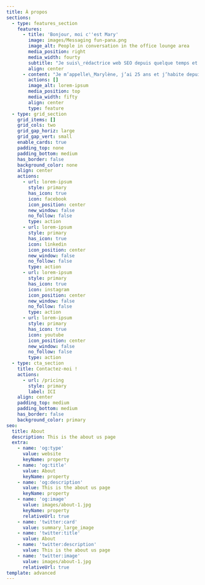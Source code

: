 ```yaml
---
title: À propos
sections:
  - type: features_section
    features:
      - title: 'Bonjour, moi c''est Mary'
        image: images/Messaging fun-pana.png
        image_alt: People in conversation in the office lounge area
        media_position: right
        media_width: fourty
        subtitle: "Je suis\_rédactrice web SEO depuis quelque temps et en freelance\_depuis peu."
        align: center
      - content: "Je m’appelle\_Marylène, j’ai 25 ans et j’habite depuis toujours en Normandie. Je suis une personne simple, curieuse, chaleureuse et organisée.\_Mon quotidien est rythmée par de la lecture, de l'écriture, des balades à la mer et un peu de sport (un peu...).\n\nJe suis\_rédactrice web SEO depuis quelque temps et en freelance\_depuis peu. Diplômée d’un\_BTS assistant-manager\_et d’un Bachelor en marketing événementiel, j’ai toujours étais passionnée par le pouvoir des mots.\n"
        actions: []
        image_alt: lorem-ipsum
        media_position: top
        media_width: fifty
        align: center
        type: feature
  - type: grid_section
    grid_items: []
    grid_cols: two
    grid_gap_horiz: large
    grid_gap_vert: small
    enable_cards: true
    padding_top: none
    padding_bottom: medium
    has_border: false
    background_color: none
    align: center
    actions:
      - url: lorem-ipsum
        style: primary
        has_icon: true
        icon: facebook
        icon_position: center
        new_window: false
        no_follow: false
        type: action
      - url: lorem-ipsum
        style: primary
        has_icon: true
        icon: linkedin
        icon_position: center
        new_window: false
        no_follow: false
        type: action
      - url: lorem-ipsum
        style: primary
        has_icon: true
        icon: instagram
        icon_position: center
        new_window: false
        no_follow: false
        type: action
      - url: lorem-ipsum
        style: primary
        has_icon: true
        icon: youtube
        icon_position: center
        new_window: false
        no_follow: false
        type: action
  - type: cta_section
    title: Contactez-moi !
    actions:
      - url: /pricing
        style: primary
        label: ICI
    align: center
    padding_top: medium
    padding_bottom: medium
    has_border: false
    background_color: primary
seo:
  title: About
  description: This is the about us page
  extra:
    - name: 'og:type'
      value: website
      keyName: property
    - name: 'og:title'
      value: About
      keyName: property
    - name: 'og:description'
      value: This is the about us page
      keyName: property
    - name: 'og:image'
      value: images/about-1.jpg
      keyName: property
      relativeUrl: true
    - name: 'twitter:card'
      value: summary_large_image
    - name: 'twitter:title'
      value: About
    - name: 'twitter:description'
      value: This is the about us page
    - name: 'twitter:image'
      value: images/about-1.jpg
      relativeUrl: true
template: advanced
---
```

